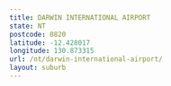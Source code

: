 ```yaml
---
title: DARWIN INTERNATIONAL AIRPORT
state: NT
postcode: 0820
latitude: -12.428017
longitude: 130.873315
url: /nt/darwin-international-airport/
layout: suburb
---
```

